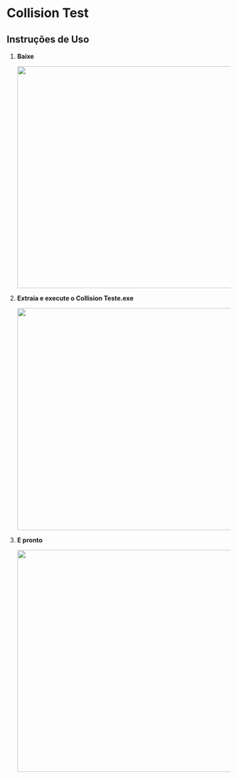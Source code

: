 # Collision Test

## Instruções de Uso

1. **Baixe**
   
   <img src="https://github.com/mateushrc/SFML-Collision/assets/163537187/9d321f81-b9bf-42f3-94f4-dfe5e2da50b9" width="500" />

2. **Extraia e execute o Collision Teste.exe**
   
   <img src="https://github.com/mateushrc/SFML-Collision/assets/163537187/c74f3add-421b-4645-b96c-0d50a13818c3" width="500" />

3. **E pronto**
   
   <img src="https://github.com/mateushrc/SFML-Collision/assets/163537187/7546bc27-ff12-43eb-8947-801849949ef6" width="500" />
